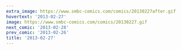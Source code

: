 ```yaml
---
extra_image: https://www.smbc-comics.com/comics/20130227after.gif
hovertext: '2013-02-27'
image: https://www.smbc-comics.com/comics/20130227.gif
next_comic: '2013-02-28'
prev_comic: '2013-02-26'
title: '2013-02-27'
---
```


